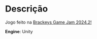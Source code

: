 # Descrição

Jogo feito na [Brackeys Game Jam 2024.2!](https://itch.io/jam/brackeys-12)

**Engine**: Unity
